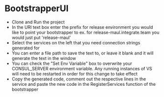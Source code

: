 # BootstrapperUI
- Clone and Run the project
- In the URI text box enter the prefix for release environment you would like to point your bootstrapper to ex. for release-maul.integrate.team you would just put 'release-maul'
- Select the services on the left that you need connection strings generated for
- You can enter a file path to save the text to, or leave it blank and it will generate the text in the window
- You can check the "Set Env Variable" box to overwrite your CONSUL_SERVER environment variable. Any running instances of VS will need to be restarted in order for this change to take effect
- Copy the generated code, comment out the respective lines in the service and paste the new code in the RegisterServices function of the bootstrapper
